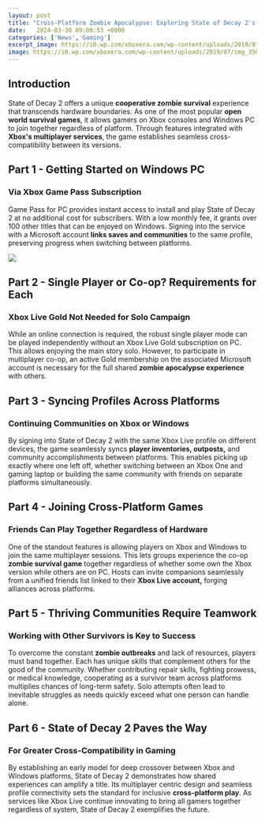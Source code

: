 ```yaml
---
layout: post
title: "Cross-Platform Zombie Apocalypse: Exploring State of Decay 2's Multiplayer Experience on Xbox and PC"
date:   2024-03-30 09:08:53 +0000
categories: ['News','Gaming']
excerpt_image: https://i0.wp.com/xboxera.com/wp-content/uploads/2019/07/img_3503.jpg?fit=1920%2C1080&amp;ssl=1
image: https://i0.wp.com/xboxera.com/wp-content/uploads/2019/07/img_3503.jpg?fit=1920%2C1080&amp;ssl=1
---
```


## Introduction 
State of Decay 2 offers a unique **cooperative zombie survival** experience that transcends hardware boundaries. As one of the most popular **open world survival games**, it allows gamers on Xbox consoles and Windows PC to join together regardless of platform. Through features integrated with **Xbox's multiplayer services**, the game establishes seamless cross-compatibility between its versions. 
## Part 1 - Getting Started on Windows PC 
### Via Xbox Game Pass Subscription
Game Pass for PC provides instant access to install and play State of Decay 2 at no additional cost for subscribers. With a low monthly fee, it grants over 100 other titles that can be enjoyed on Windows. Signing into the service with a Microsoft account **links saves and communities** to the same profile, preserving progress when switching between platforms. 

![](https://i0.wp.com/xboxera.com/wp-content/uploads/2019/07/img_3503.jpg?fit=1920%2C1080&amp;ssl=1)
## Part 2 - Single Player or Co-op? Requirements for Each
### Xbox Live Gold Not Needed for Solo Campaign 
While an online connection is required, the robust single player mode can be played independently without an Xbox Live Gold subscription on PC. This allows enjoying the main story solo. However, to participate in multiplayer co-op, an active Gold membership on the associated Microsoft account is necessary for the full shared **zombie apocalypse experience** with others.
## Part 3 - Syncing Profiles Across Platforms
### Continuing Communities on Xbox or Windows
By signing into State of Decay 2 with the same Xbox Live profile on different devices, the game seamlessly syncs **player inventories, outposts,** and community accomplishments between platforms. This enables picking up exactly where one left off, whether switching between an Xbox One and gaming laptop or building the same community with friends on separate platforms simultaneously. 
## Part 4 - Joining Cross-Platform Games 
### Friends Can Play Together Regardless of Hardware
One of the standout features is allowing players on Xbox and Windows to join the same multiplayer sessions. This lets groups experience the co-op **zombie survival game** together regardless of whether some own the Xbox version while others are on PC. Hosts can invite companions seamlessly from a unified friends list linked to their **Xbox Live account,** forging alliances across platforms.
## Part 5 - Thriving Communities Require Teamwork
### Working with Other Survivors is Key to Success
To overcome the constant **zombie outbreaks** and lack of resources, players must band together. Each has unique skills that complement others for the good of the community. Whether contributing repair skills, fighting prowess, or medical knowledge, cooperating as a survivor team across platforms multiplies chances of long-term safety. Solo attempts often lead to inevitable struggles as needs quickly exceed what one person can handle alone. 
## Part 6 - State of Decay 2 Paves the Way 
### For Greater Cross-Compatibility in Gaming
By establishing an early model for deep crossover between Xbox and Windows platforms, State of Decay 2 demonstrates how shared experiences can amplify a title. Its multiplayer centric design and seamless profile connectivity sets the standard for inclusive **cross-platform play**. As services like Xbox Live continue innovating to bring all gamers together regardless of system, State of Decay 2 exemplifies the future.